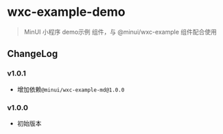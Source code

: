 # wxc-example-demo

> MinUI 小程序 demo示例 组件，与 @minui/wxc-example 组件配合使用

## ChangeLog

### v1.0.1

+ 增加依赖`@minui/wxc-example-md@1.0.0`

### v1.0.0

+ 初始版本
